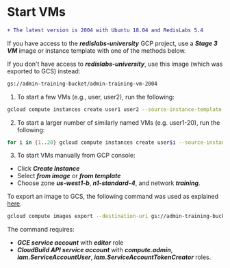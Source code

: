# Start VMs

```diff
+ The latest version is 2004 with Ubuntu 18.04 and RedisLabs 5.4
```

If you have access to the ***redislabs-university*** GCP project, use a ***Stage 3 VM*** image or instance template with one of the methods below.

If you don't have access to ***redislabs-university***, use this image (which was exported to GCS) instead:

```bash
gs://admin-training-bucket/admin-training-vm-2004
```

1. To start a few VMs (e.g., user, user2), run the following:

```bash
gcloud compute instances create user1 user2 --source-instance-template admin-training-3 --zone=us-west1-b
```

2. To start a larger number of similarly named VMs (e.g. user1-20), run the following:

```bash
for i in {1..20} gcloud compute instances create user$i --source-instance-template admin-training-3 --zone=us-west1-b
```

3. To start VMs manually from GCP console:
- Click ***Create Instance***
- Select ***from image*** or ***from template***
- Choose zone ***us-west1-b***, ***n1-standard-4***, and network ***training***.

To export an image to GCS, the following command was used as explained [here](https://cloud.google.com/compute/docs/images/export-image).

```bash
gcloud compute images export --destination-uri gs://admin-training-bucket/admin-training-vm-2004 --image admin-training-3
```

The command requires:
- ***GCE service account*** with ***editor*** role
- ***CloudBuild API service account*** with ***compute.admin***, ***iam.ServiceAccountUser***,  ***iam.ServiceAccountTokenCreator*** roles.
